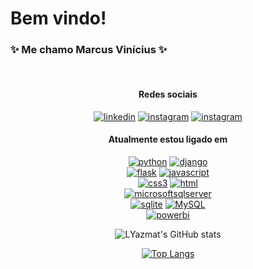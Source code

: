 <div align="left">

# Bem vindo!
</div>

### ✨ Me chamo Marcus Vinícius ✨
<br>

<div align="center">

#### Redes sociais

[![linkedin](https://img.shields.io/badge/Linkedin-FFFFFF?style=flat&logo=linkedin&logoColor=blue)](https://www.linkedin.com/in/marcus-vinicius-de-miranda)
[![instagram](https://img.shields.io/badge/Instagram-FFFFFF?style=flat&logo=instagram&logoColor=orange)](https://www.instagram.com/marcusmiran/)
[![instagram](https://img.shields.io/badge/Twitch-FFFFFF?style=flat&logo=twitch&logoColor=purple)](https://www.twitch.tv/lyazmat)

</div>

<div align="center">

#### Atualmente estou ligado em

<div style="max-width: 35% !important;">

[![python](https://img.shields.io/badge/Python-FFFFFF?style=flat&logo=python)](#) 
[![django](https://img.shields.io/badge/Django-FFFFFF?style=flat&logo=django&logoColor=green)](#) 
[![flask](https://img.shields.io/badge/Flask-FFFFFF?style=flat&logo=django&logoColor=black)](#) 
[![javascript](https://img.shields.io/badge/Javascript-FFFFFF?style=flat&logo=javascript)](#) 
[![css3](https://img.shields.io/badge/CSS3-FFFFFF?style=flat&logo=css3&logoColor=yellow)](#) 
[![html](https://img.shields.io/badge/HTML5-FFFFFF?style=flat&logo=html5&logoColor=yellow)](#) 
[![microsoftsqlserver](https://img.shields.io/badge/SQL%20Server-FFFFFF?style=flat&logo=microsoftsqlserver&logoColor=red)](#) 
[![sqlite](https://img.shields.io/badge/SQLite-FFFFFF?style=flat&logo=sqlite&logoColor=blue)](#) 
[![MySQL](https://img.shields.io/badge/MySQL-FFFFFF?style=flat&logo=mysql&logoColor=black)](#) 
[![powerbi](https://img.shields.io/badge/Power%20BI-FFFFFF?style=flat&logo=powerbi&logoColor=yellow)](#) 

</div>

</div>

<div align="center">

![LYazmat's GitHub stats](https://github-readme-stats.vercel.app/api?username=LYazmat&show_icons=true&theme=codeSTACKr)

</div>

<div align="center">

[![Top Langs](https://github-readme-stats.vercel.app/api/top-langs/?username=LYazmat&layout=compact)](https://github.com/anuraghazra/github-readme-stats)

</div>